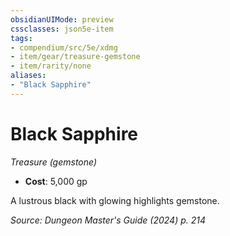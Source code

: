 ```yaml
---
obsidianUIMode: preview
cssclasses: json5e-item
tags:
- compendium/src/5e/xdmg
- item/gear/treasure-gemstone
- item/rarity/none
aliases: 
- "Black Sapphire"
---
```

# Black Sapphire
*Treasure (gemstone)*  


- **Cost**: 5,000 gp

A lustrous black with glowing highlights gemstone.

*Source: Dungeon Master's Guide (2024) p. 214*
